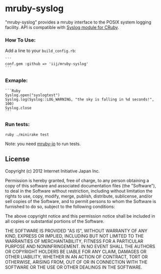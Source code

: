 mruby-syslog
============

"mruby-syslog" provides a mruby interface to the POSIX system logging facility.
API is compatible with [Syslog module for CRuby](http://ruby-doc.org/stdlib-2.1.0/libdoc/syslog/rdoc/Syslog.html).

### How To Use:

Add a line to your `build_config.rb`:

    ```
    conf.gem :github => 'iij/mruby-syslog'
    ```

### Exmaple:

    ```Ruby
    Syslog.open("syslogtest")
    Syslog.log(Syslog::LOG_WARNING, "the sky is falling in %d seconds!", 100)
    Syslog.close
    ```

### Run tests:

    ruby ./minirake test

Note: you need [mruby-io](https://github.com/iij/mruby-io) to run tests.


## License

Copyright (c) 2012 Internet Initiative Japan Inc.

Permission is hereby granted, free of charge, to any person obtaining a 
copy of this software and associated documentation files (the "Software"), 
to deal in the Software without restriction, including without limitation 
the rights to use, copy, modify, merge, publish, distribute, sublicense, 
and/or sell copies of the Software, and to permit persons to whom the 
Software is furnished to do so, subject to the following conditions:

The above copyright notice and this permission notice shall be included in 
all copies or substantial portions of the Software.

THE SOFTWARE IS PROVIDED "AS IS", WITHOUT WARRANTY OF ANY KIND, EXPRESS OR 
IMPLIED, INCLUDING BUT NOT LIMITED TO THE WARRANTIES OF MERCHANTABILITY, 
FITNESS FOR A PARTICULAR PURPOSE AND NONINFRINGEMENT. IN NO EVENT SHALL THE 
AUTHORS OR COPYRIGHT HOLDERS BE LIABLE FOR ANY CLAIM, DAMAGES OR OTHER 
LIABILITY, WHETHER IN AN ACTION OF CONTRACT, TORT OR OTHERWISE, ARISING 
FROM, OUT OF OR IN CONNECTION WITH THE SOFTWARE OR THE USE OR OTHER 
DEALINGS IN THE SOFTWARE.
